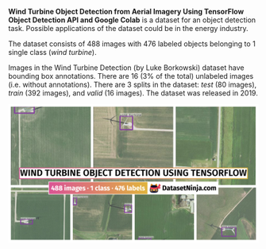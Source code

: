 **Wind Turbine Object Detection from Aerial Imagery Using TensorFlow Object Detection API and Google Colab** is a dataset for an object detection task. Possible applications of the dataset could be in the energy industry. 

The dataset consists of 488 images with 476 labeled objects belonging to 1 single class (*wind turbine*).

Images in the Wind Turbine Detection (by Luke Borkowski) dataset have bounding box annotations. There are 16 (3% of the total) unlabeled images (i.e. without annotations). There are 3 splits in the dataset: *test* (80 images), *train* (392 images), and *valid* (16 images). The dataset was released in 2019.

<img src="https://github.com/dataset-ninja/wind-turbine-object-detection-using-TensorFlow/raw/main/visualizations/poster.png">
